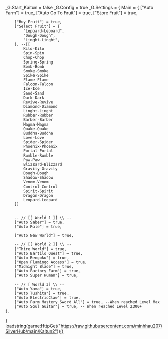 _G.Start_Kaitun = false
_G.Config = true
_G.Settings = {
	Main = {
		["Auto Farm"] = true,
		["Auto Go To Fruit"] = true,
		["Store Fruit"] = true,

		["Buy Fruit"] = true,
		["Select Fruit"] = {
			"Lepoard-Lepoard",
			"Dough-Dough",
			"Linght-Linght",
		}, --[[
			Kilo-Kilo
			Spin-Spin
			Chop-Chop
			Spring-Spring
			Bomb-Bomb
			Smoke-Smoke
			Spike-Spike
			Flame-Flame
			Falcon-Falcon
			Ice-Ice
			Sand-Sand
			Dark-Dark
			Revive-Revive
			Diamond-Diamond
			Linght-Linght
			Rubber-Rubber
			Barber-Barber
			Magma-Magma
			Quake-Quake
			Buddha-Buddha
			Love-Love
			Spider-Spider
			Phoenix-Phoenix
			Portal-Portal
			Rumble-Rumble
			Paw-Paw
			Blizzard-Blizzard
			Gravity-Gravity
			Dough-Dough
			Shadow-Shadow
			Venom-Venom
			Control-Control
			Spirit-Spirit
			Dragon-Dragon
			Leopard-Leopard
		]]


		-- // [[ World 1 ]] \\ --
		["Auto Saber"] = true,
		["Auto Pole"] = true,

		["Auto New World"] = true,

		-- // [[ World 2 ]] \\ --
		["Thire World"] = true,
		["Auto Bartilo Quest"] = true,
		["Auto Rengoku"] = true,
		["Open Flamingo Access"] = true,
		["Midnight Blade"] = true,
		["Auto Factory Farm"] = true,
		["Auto Super Human"] = true,

		-- // [ World 3] \\ --
		["Auto Yama"] = true,
		["Auto Tushita"] = true,
		["Auto ElectricClaw"] = true,
		["Auto Farm Mastery Sword All"] = true, --When reached Level Max
		["Auto Soul Guitar"] = true, -- When reached Level 2300+
	},
}
loadstring(game:HttpGet("https://raw.githubusercontent.com/minhhau207/SilverHub/main/Kaitun2"))()
